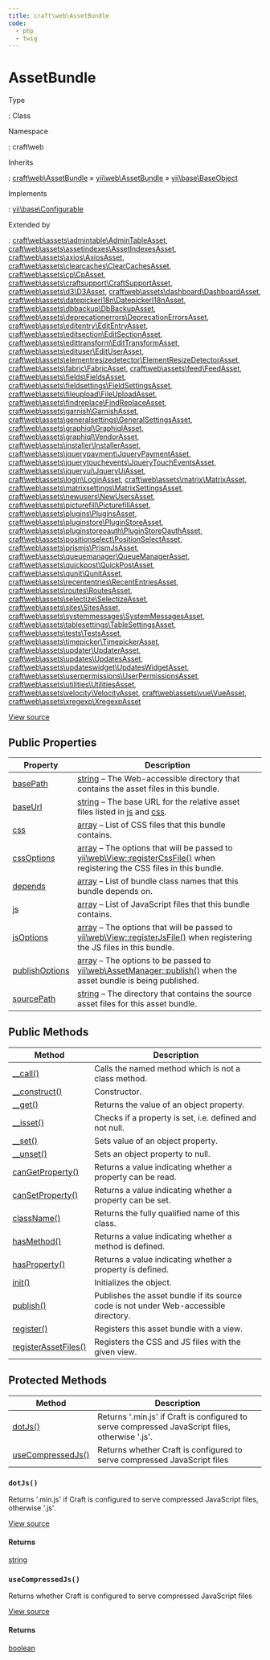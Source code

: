 ```yaml
---
title: craft\web\AssetBundle
code:
  - php
  - twig
---
```


# AssetBundle

Type

:   Class

Namespace

:   craft\web

Inherits

:   [craft\web\AssetBundle](craft-web-assetbundle.md) &raquo;
[yii\web\AssetBundle](https://www.yiiframework.com/doc/api/2.0/yii-web-assetbundle) &raquo;
[yii\base\BaseObject](https://www.yiiframework.com/doc/api/2.0/yii-base-baseobject)

Implements

:   [yii\base\Configurable](https://www.yiiframework.com/doc/api/2.0/yii-base-configurable)

Extended by

:   [craft\web\assets\admintable\AdminTableAsset](craft-web-assets-admintable-admintableasset.md), [craft\web\assets\assetindexes\AssetIndexesAsset](craft-web-assets-assetindexes-assetindexesasset.md), [craft\web\assets\axios\AxiosAsset](craft-web-assets-axios-axiosasset.md), [craft\web\assets\clearcaches\ClearCachesAsset](craft-web-assets-clearcaches-clearcachesasset.md), [craft\web\assets\cp\CpAsset](craft-web-assets-cp-cpasset.md), [craft\web\assets\craftsupport\CraftSupportAsset](craft-web-assets-craftsupport-craftsupportasset.md), [craft\web\assets\d3\D3Asset](craft-web-assets-d3-d3asset.md), [craft\web\assets\dashboard\DashboardAsset](craft-web-assets-dashboard-dashboardasset.md), [craft\web\assets\datepickeri18n\DatepickerI18nAsset](craft-web-assets-datepickeri18n-datepickeri18nasset.md), [craft\web\assets\dbbackup\DbBackupAsset](craft-web-assets-dbbackup-dbbackupasset.md), [craft\web\assets\deprecationerrors\DeprecationErrorsAsset](craft-web-assets-deprecationerrors-deprecationerrorsasset.md), [craft\web\assets\editentry\EditEntryAsset](craft-web-assets-editentry-editentryasset.md), [craft\web\assets\editsection\EditSectionAsset](craft-web-assets-editsection-editsectionasset.md), [craft\web\assets\edittransform\EditTransformAsset](craft-web-assets-edittransform-edittransformasset.md), [craft\web\assets\edituser\EditUserAsset](craft-web-assets-edituser-edituserasset.md), [craft\web\assets\elementresizedetector\ElementResizeDetectorAsset](craft-web-assets-elementresizedetector-elementresizedetectorasset.md), [craft\web\assets\fabric\FabricAsset](craft-web-assets-fabric-fabricasset.md), [craft\web\assets\feed\FeedAsset](craft-web-assets-feed-feedasset.md), [craft\web\assets\fields\FieldsAsset](craft-web-assets-fields-fieldsasset.md), [craft\web\assets\fieldsettings\FieldSettingsAsset](craft-web-assets-fieldsettings-fieldsettingsasset.md), [craft\web\assets\fileupload\FileUploadAsset](craft-web-assets-fileupload-fileuploadasset.md), [craft\web\assets\findreplace\FindReplaceAsset](craft-web-assets-findreplace-findreplaceasset.md), [craft\web\assets\garnish\GarnishAsset](craft-web-assets-garnish-garnishasset.md), [craft\web\assets\generalsettings\GeneralSettingsAsset](craft-web-assets-generalsettings-generalsettingsasset.md), [craft\web\assets\graphiql\GraphiqlAsset](craft-web-assets-graphiql-graphiqlasset.md), [craft\web\assets\graphiql\VendorAsset](craft-web-assets-graphiql-vendorasset.md), [craft\web\assets\installer\InstallerAsset](craft-web-assets-installer-installerasset.md), [craft\web\assets\jquerypayment\JqueryPaymentAsset](craft-web-assets-jquerypayment-jquerypaymentasset.md), [craft\web\assets\jquerytouchevents\JqueryTouchEventsAsset](craft-web-assets-jquerytouchevents-jquerytoucheventsasset.md), [craft\web\assets\jqueryui\JqueryUiAsset](craft-web-assets-jqueryui-jqueryuiasset.md), [craft\web\assets\login\LoginAsset](craft-web-assets-login-loginasset.md), [craft\web\assets\matrix\MatrixAsset](craft-web-assets-matrix-matrixasset.md), [craft\web\assets\matrixsettings\MatrixSettingsAsset](craft-web-assets-matrixsettings-matrixsettingsasset.md), [craft\web\assets\newusers\NewUsersAsset](craft-web-assets-newusers-newusersasset.md), [craft\web\assets\picturefill\PicturefillAsset](craft-web-assets-picturefill-picturefillasset.md), [craft\web\assets\plugins\PluginsAsset](craft-web-assets-plugins-pluginsasset.md), [craft\web\assets\pluginstore\PluginStoreAsset](craft-web-assets-pluginstore-pluginstoreasset.md), [craft\web\assets\pluginstoreoauth\PluginStoreOauthAsset](craft-web-assets-pluginstoreoauth-pluginstoreoauthasset.md), [craft\web\assets\positionselect\PositionSelectAsset](craft-web-assets-positionselect-positionselectasset.md), [craft\web\assets\prismjs\PrismJsAsset](craft-web-assets-prismjs-prismjsasset.md), [craft\web\assets\queuemanager\QueueManagerAsset](craft-web-assets-queuemanager-queuemanagerasset.md), [craft\web\assets\quickpost\QuickPostAsset](craft-web-assets-quickpost-quickpostasset.md), [craft\web\assets\qunit\QunitAsset](craft-web-assets-qunit-qunitasset.md), [craft\web\assets\recententries\RecentEntriesAsset](craft-web-assets-recententries-recententriesasset.md), [craft\web\assets\routes\RoutesAsset](craft-web-assets-routes-routesasset.md), [craft\web\assets\selectize\SelectizeAsset](craft-web-assets-selectize-selectizeasset.md), [craft\web\assets\sites\SitesAsset](craft-web-assets-sites-sitesasset.md), [craft\web\assets\systemmessages\SystemMessagesAsset](craft-web-assets-systemmessages-systemmessagesasset.md), [craft\web\assets\tablesettings\TableSettingsAsset](craft-web-assets-tablesettings-tablesettingsasset.md), [craft\web\assets\tests\TestsAsset](craft-web-assets-tests-testsasset.md), [craft\web\assets\timepicker\TimepickerAsset](craft-web-assets-timepicker-timepickerasset.md), [craft\web\assets\updater\UpdaterAsset](craft-web-assets-updater-updaterasset.md), [craft\web\assets\updates\UpdatesAsset](craft-web-assets-updates-updatesasset.md), [craft\web\assets\updateswidget\UpdatesWidgetAsset](craft-web-assets-updateswidget-updateswidgetasset.md), [craft\web\assets\userpermissions\UserPermissionsAsset](craft-web-assets-userpermissions-userpermissionsasset.md), [craft\web\assets\utilities\UtilitiesAsset](craft-web-assets-utilities-utilitiesasset.md), [craft\web\assets\velocity\VelocityAsset](craft-web-assets-velocity-velocityasset.md), [craft\web\assets\vue\VueAsset](craft-web-assets-vue-vueasset.md), [craft\web\assets\xregexp\XregexpAsset](craft-web-assets-xregexp-xregexpasset.md)









[View source](https://github.com/craftcms/cms/blob/master/src/web/AssetBundle.php)


## Public Properties

| Property                                                                                                                               | Description
| -------------------------------------------------------------------------------------------------------------------------------------- | -----------------------------------------------------------------------------------------------------------------------------------------------------------------------------------------------------------------------------------------------------------------------
| [basePath](https://www.yiiframework.com/doc/api/2.0/yii-web-assetbundle#$basePath-detail "Defined by yii\web\AssetBundle")             | [string](http://php.net/language.types.string) – The Web-accessible directory that contains the asset files in this bundle.
| [baseUrl](https://www.yiiframework.com/doc/api/2.0/yii-web-assetbundle#$baseUrl-detail "Defined by yii\web\AssetBundle")               | [string](http://php.net/language.types.string) – The base URL for the relative asset files listed in [js](https://www.yiiframework.com/doc/api/2.0/yii-web-assetbundle#$js-detail) and [css](https://www.yiiframework.com/doc/api/2.0/yii-web-assetbundle#$css-detail).
| [css](https://www.yiiframework.com/doc/api/2.0/yii-web-assetbundle#$css-detail "Defined by yii\web\AssetBundle")                       | [array](http://php.net/language.types.array) – List of CSS files that this bundle contains.
| [cssOptions](https://www.yiiframework.com/doc/api/2.0/yii-web-assetbundle#$cssOptions-detail "Defined by yii\web\AssetBundle")         | [array](http://php.net/language.types.array) – The options that will be passed to [yii\web\View::registerCssFile()](https://www.yiiframework.com/doc/api/2.0/yii-web-view#registerCssFile()-detail) when registering the CSS files in this bundle.
| [depends](https://www.yiiframework.com/doc/api/2.0/yii-web-assetbundle#$depends-detail "Defined by yii\web\AssetBundle")               | [array](http://php.net/language.types.array) – List of bundle class names that this bundle depends on.
| [js](https://www.yiiframework.com/doc/api/2.0/yii-web-assetbundle#$js-detail "Defined by yii\web\AssetBundle")                         | [array](http://php.net/language.types.array) – List of JavaScript files that this bundle contains.
| [jsOptions](https://www.yiiframework.com/doc/api/2.0/yii-web-assetbundle#$jsOptions-detail "Defined by yii\web\AssetBundle")           | [array](http://php.net/language.types.array) – The options that will be passed to [yii\web\View::registerJsFile()](https://www.yiiframework.com/doc/api/2.0/yii-web-view#registerJsFile()-detail) when registering the JS files in this bundle.
| [publishOptions](https://www.yiiframework.com/doc/api/2.0/yii-web-assetbundle#$publishOptions-detail "Defined by yii\web\AssetBundle") | [array](http://php.net/language.types.array) – The options to be passed to [yii\web\AssetManager::publish()](https://www.yiiframework.com/doc/api/2.0/yii-web-assetmanager#publish()-detail) when the asset bundle is being published.
| [sourcePath](https://www.yiiframework.com/doc/api/2.0/yii-web-assetbundle#$sourcePath-detail "Defined by yii\web\AssetBundle")         | [string](http://php.net/language.types.string) – The directory that contains the source asset files for this asset bundle.





## Public Methods

| Method                                                                                                                                            | Description
| ------------------------------------------------------------------------------------------------------------------------------------------------- | ------------------------------------------------------------------------------------
| [__call()](https://www.yiiframework.com/doc/api/2.0/yii-base-baseobject#__call()-detail "Defined by yii\base\BaseObject")                         | Calls the named method which is not a class method.
| [__construct()](https://www.yiiframework.com/doc/api/2.0/yii-base-baseobject#__construct()-detail "Defined by yii\base\BaseObject")               | Constructor.
| [__get()](https://www.yiiframework.com/doc/api/2.0/yii-base-baseobject#__get()-detail "Defined by yii\base\BaseObject")                           | Returns the value of an object property.
| [__isset()](https://www.yiiframework.com/doc/api/2.0/yii-base-baseobject#__isset()-detail "Defined by yii\base\BaseObject")                       | Checks if a property is set, i.e. defined and not null.
| [__set()](https://www.yiiframework.com/doc/api/2.0/yii-base-baseobject#__set()-detail "Defined by yii\base\BaseObject")                           | Sets value of an object property.
| [__unset()](https://www.yiiframework.com/doc/api/2.0/yii-base-baseobject#__unset()-detail "Defined by yii\base\BaseObject")                       | Sets an object property to null.
| [canGetProperty()](https://www.yiiframework.com/doc/api/2.0/yii-base-baseobject#canGetProperty()-detail "Defined by yii\base\BaseObject")         | Returns a value indicating whether a property can be read.
| [canSetProperty()](https://www.yiiframework.com/doc/api/2.0/yii-base-baseobject#canSetProperty()-detail "Defined by yii\base\BaseObject")         | Returns a value indicating whether a property can be set.
| [className()](https://www.yiiframework.com/doc/api/2.0/yii-base-baseobject#className()-detail "Defined by yii\base\BaseObject")                   | Returns the fully qualified name of this class.
| [hasMethod()](https://www.yiiframework.com/doc/api/2.0/yii-base-baseobject#hasMethod()-detail "Defined by yii\base\BaseObject")                   | Returns a value indicating whether a method is defined.
| [hasProperty()](https://www.yiiframework.com/doc/api/2.0/yii-base-baseobject#hasProperty()-detail "Defined by yii\base\BaseObject")               | Returns a value indicating whether a property is defined.
| [init()](https://www.yiiframework.com/doc/api/2.0/yii-base-baseobject#init()-detail "Defined by yii\base\BaseObject")                             | Initializes the object.
| [publish()](https://www.yiiframework.com/doc/api/2.0/yii-web-assetbundle#publish()-detail "Defined by yii\web\AssetBundle")                       | Publishes the asset bundle if its source code is not under Web-accessible directory.
| [register()](https://www.yiiframework.com/doc/api/2.0/yii-web-assetbundle#register()-detail "Defined by yii\web\AssetBundle")                     | Registers this asset bundle with a view.
| [registerAssetFiles()](https://www.yiiframework.com/doc/api/2.0/yii-web-assetbundle#registerAssetFiles()-detail "Defined by yii\web\AssetBundle") | Registers the CSS and JS files with the given view.



## Protected Methods

| Method                                                               | Description
| -------------------------------------------------------------------- | -----------------------------------------------------------------------------------------------
| [dotJs()](craft-web-assetbundle.md#method-dotjs)                     | Returns '.min.js' if Craft is configured to serve compressed JavaScript files, otherwise '.js'.
| [useCompressedJs()](craft-web-assetbundle.md#method-usecompressedjs) | Returns whether Craft is configured to serve compressed JavaScript files

### `dotJs()`





Returns '.min.js' if Craft is configured to serve compressed JavaScript files, otherwise '.js'.




[View source](https://github.com/craftcms/cms/blob/master/src/web/AssetBundle.php#L41-L44)



#### Returns

[string](http://php.net/language.types.string)



### `useCompressedJs()`





Returns whether Craft is configured to serve compressed JavaScript files




[View source](https://github.com/craftcms/cms/blob/master/src/web/AssetBundle.php#L27-L34)



#### Returns

[boolean](http://php.net/language.types.boolean)








